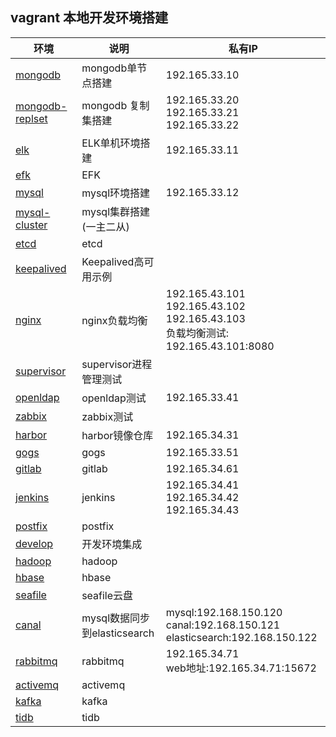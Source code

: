## vagrant 本地开发环境搭建

| 环境 | 说明 |私有IP|
|---|---|---|
|[mongodb](./mongodb)|mongodb单节点搭建|192.165.33.10|
|[mongodb-replset](./mongodb-replset)|mongodb 复制集搭建|192.165.33.20 <br/> 192.165.33.21<br/> 192.165.33.22|
|[elk](./elk)|ELK单机环境搭建|192.165.33.11|
|[efk](./efk)|EFK||
|[mysql](./mysql)|mysql环境搭建|192.165.33.12|
|[mysql-cluster](./mysql-cluster)|mysql集群搭建(一主二从)||
|[etcd](./etcd)|etcd||
|[keepalived](./keepalived)|Keepalived高可用示例||
|[nginx](./nginx)|nginx负载均衡|192.165.43.101<br/> 192.165.43.102<br/> 192.165.43.103<br/> 负载均衡测试: 192.165.43.101:8080|
|[supervisor](./supervisor)|supervisor进程管理测试||
|[openldap](./openldap)|openldap测试|192.165.33.41|
|[zabbix](./zabbix)|zabbix测试||
|[harbor](./harbor)|harbor镜像仓库|192.165.34.31|
|[gogs](./gogs)|gogs|192.165.33.51|
|[gitlab](./gitlab)|gitlab|192.165.34.61|
|[jenkins](./jenkins)|jenkins|192.165.34.41<br/> 192.165.34.42<br/> 192.165.34.43|
|[postfix](./postfix)|postfix||
|[develop](./develop)|开发环境集成||
|[hadoop](./hadoop)|hadoop||
|[hbase](./hbase)|hbase||
|[seafile](./seafile)|seafile云盘||
|[canal](./canal)|mysql数据同步到elasticsearch|mysql:192.168.150.120<br/> canal:192.168.150.121<br/> elasticsearch:192.168.150.122<br/>|
|[rabbitmq](./rabbitmq)|rabbitmq|192.165.34.71 <br/> web地址:192.165.34.71:15672|
|[activemq](./activemq)|activemq||
|[kafka](./kafka)|kafka||
|[tidb](./tidb)|tidb||



